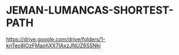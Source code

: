 # JEMAN-LUMANCAS-SHORTEST-PATH
https://drive.google.com/drive/folders/1-knTeo8lOzFMaohXX7IAxzJNUZ6S5Nkj

